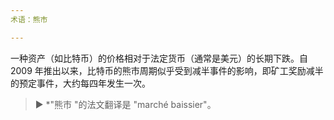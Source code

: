 ```yaml
---
术语：熊市

---
```

一种资产（如比特币）的价格相对于法定货币（通常是美元）的长期下跌。自 2009 年推出以来，比特币的熊市周期似乎受到减半事件的影响，即矿工奖励减半的预定事件，大约每四年发生一次。

> ► *"熊市 "的法文翻译是 "marché baissier"。
